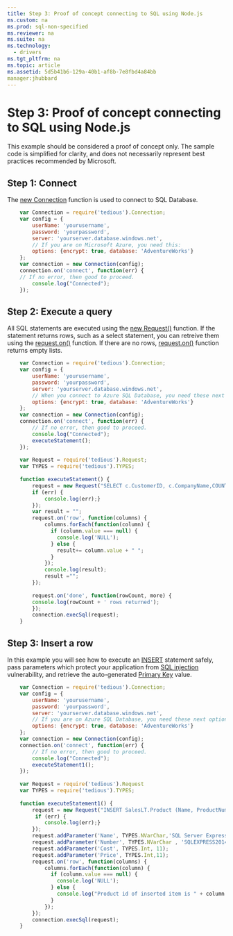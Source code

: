 ```yaml
---
title: Step 3: Proof of concept connecting to SQL using Node.js
ms.custom: na
ms.prod: sql-non-specified
ms.reviewer: na
ms.suite: na
ms.technology: 
  - drivers
ms.tgt_pltfrm: na
ms.topic: article
ms.assetid: 5d5b41b6-129a-40b1-af8b-7e8fbd4a84bb
manager:jhubbard
---
```

# Step 3: Proof of concept connecting to SQL using Node.js
This example should be considered a proof of concept only.  The sample code is simplified for clarity, and does not necessarily represent best practices recommended by Microsoft.  
  
## Step 1: Connect  
  
The [new Connection](http://pekim.github.io/tedious/api-connection.html) function is used to connect to SQL Database.  
  
```javascript  
	var Connection = require('tedious').Connection;  
	var config = {  
		userName: 'yourusername',  
		password: 'yourpassword',  
		server: 'yourserver.database.windows.net',  
		// If you are on Microsoft Azure, you need this:  
		options: {encrypt: true, database: 'AdventureWorks'}  
	};  
	var connection = new Connection(config);  
	connection.on('connect', function(err) {  
	// If no error, then good to proceed.  
		console.log("Connected");  
	});  
```  
  
## Step 2:  Execute a query  
  
  
All SQL statements are executed using the [new Request()](http://pekim.github.io/tedious/api-request.html) function. If the statement returns rows, such as a select statement, you can retreive them using the [request.on()](http://pekim.github.io/tedious/api-request.html) function. If there are no rows, [request.on()](http://pekim.github.io/tedious/api-request.html) function returns empty lists.  
  
  
```javascript  
	var Connection = require('tedious').Connection;  
	var config = {  
		userName: 'yourusername',  
		password: 'yourpassword',  
		server: 'yourserver.database.windows.net',  
		// When you connect to Azure SQL Database, you need these next options.  
		options: {encrypt: true, database: 'AdventureWorks'}  
	};  
	var connection = new Connection(config);  
	connection.on('connect', function(err) {  
		// If no error, then good to proceed.  
		console.log("Connected");  
		executeStatement();  
	});  
  
	var Request = require('tedious').Request;  
	var TYPES = require('tedious').TYPES;  
  
	function executeStatement() {  
		request = new Request("SELECT c.CustomerID, c.CompanyName,COUNT(soh.SalesOrderID) AS OrderCount FROM SalesLT.Customer AS c LEFT OUTER JOIN SalesLT.SalesOrderHeader AS soh ON c.CustomerID = soh.CustomerID GROUP BY c.CustomerID, c.CompanyName ORDER BY OrderCount DESC;", function(err) {  
	  	if (err) {  
	   		console.log(err);}  
		});  
		var result = "";  
		request.on('row', function(columns) {  
		    columns.forEach(function(column) {  
		      if (column.value === null) {  
		        console.log('NULL');  
		      } else {  
		        result+= column.value + " ";  
		      }  
		    });  
		    console.log(result);  
		    result ="";  
		});  
  
		request.on('done', function(rowCount, more) {  
		console.log(rowCount + ' rows returned');  
		});  
		connection.execSql(request);  
	}  
```  
  
## Step 3: Insert a row  
  
In this example you will see how to execute an [INSERT](https://msdn.microsoft.com/library/ms174335.aspx) statement safely, pass parameters which protect your application from [SQL injection](https://technet.microsoft.com/library/ms161953(v=sql.105).aspx) vulnerability, and retrieve the auto-generated [Primary Key](https://msdn.microsoft.com/library/ms179610.aspx) value.    
  
  
```javascript  
	var Connection = require('tedious').Connection;  
	var config = {  
		userName: 'yourusername',  
		password: 'yourpassword',  
		server: 'yourserver.database.windows.net',  
		// If you are on Azure SQL Database, you need these next options.  
		options: {encrypt: true, database: 'AdventureWorks'}  
	};  
	var connection = new Connection(config);  
	connection.on('connect', function(err) {  
		// If no error, then good to proceed.  
		console.log("Connected");  
		executeStatement1();  
	});  
  
	var Request = require('tedious').Request  
	var TYPES = require('tedious').TYPES;  
  
	function executeStatement1() {  
		request = new Request("INSERT SalesLT.Product (Name, ProductNumber, StandardCost, ListPrice, SellStartDate) OUTPUT INSERTED.ProductID VALUES (@Name, @Number, @Cost, @Price, CURRENT_TIMESTAMP);", function(err) {  
		 if (err) {  
		 	console.log(err);}  
		});  
		request.addParameter('Name', TYPES.NVarChar,'SQL Server Express 2014');  
		request.addParameter('Number', TYPES.NVarChar , 'SQLEXPRESS2014');  
		request.addParameter('Cost', TYPES.Int, 11);  
		request.addParameter('Price', TYPES.Int,11);  
		request.on('row', function(columns) {  
		    columns.forEach(function(column) {  
		      if (column.value === null) {  
		        console.log('NULL');  
		      } else {  
		        console.log("Product id of inserted item is " + column.value);  
		      }  
		    });  
		});		  
		connection.execSql(request);  
	}  
```  
  
